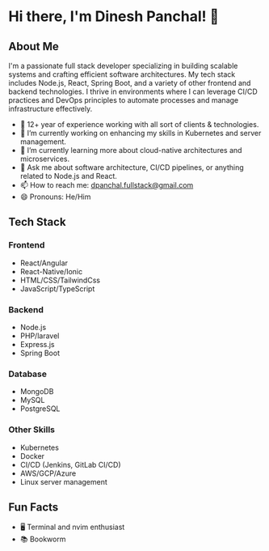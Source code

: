 # Hi there, I'm Dinesh Panchal! 👋

## About Me

I'm a passionate full stack developer specializing in building scalable systems and crafting efficient software architectures. My tech stack includes Node.js, React, Spring Boot, and a variety of other frontend and backend technologies. I thrive in environments where I can leverage CI/CD practices and DevOps principles to automate processes and manage infrastructure effectively.

- 🔭 12+ year of experience working with all sort of clients & technologies.
- 🔭 I’m currently working on enhancing my skills in Kubernetes and server management.
- 🌱 I’m currently learning more about cloud-native architectures and microservices.
- 💬 Ask me about software architecture, CI/CD pipelines, or anything related to Node.js and React.
- 📫 How to reach me: [dpanchal.fullstack@gmail.com](mailto:dpanchal.fullstack@gmail.com)
- 😄 Pronouns: He/Him

## Tech Stack

### Frontend

- React/Angular
- React-Native/Ionic
- HTML/CSS/TailwindCss
- JavaScript/TypeScript

### Backend

- Node.js
- PHP/laravel
- Express.js
- Spring Boot

### Database

- MongoDB
- MySQL
- PostgreSQL

### Other Skills

- Kubernetes
- Docker
- CI/CD (Jenkins, GitLab CI/CD)
- AWS/GCP/Azure
- Linux server management

## Fun Facts

- 🖥️ Terminal and nvim enthusiast
- 📚 Bookworm

